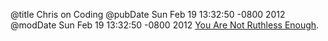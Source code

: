 @title Chris on Coding
@pubDate Sun Feb 19 13:32:50 -0800 2012
@modDate Sun Feb 19 13:32:50 -0800 2012
<a href="http://playswithfire.com/blog/2012/02/19/you-are-not-ruthless-enough/">You Are Not Ruthless Enough</a>.
